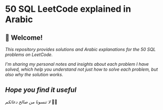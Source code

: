 # 50 SQL LeetCode explained in Arabic 
## 👋 Welcome!

 _This repository provides solutions and Arabic explanations for the 50 SQL problems on LeetCode._

 _I'm sharing my personal notes and insights about each problem I have solved, which help you understand not just how to solve each problem, but also why the solution works._

## *Hope you find it useful* 
*لا تنسونا من صالح دعائكم* 💖🥰
